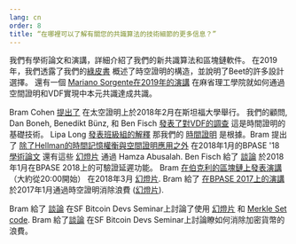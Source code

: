 ```yaml
---
lang: cn
order: 8
title: “在哪裡可以了解有關您的共識算法的技術細節的更多信息？”
---
```


我們有學術論文和演講，詳細介紹了我們的新共識算法和區塊鏈軟件。
在2019年，我們透露了我們的[綠皮書](https://www.beetnetwork.org/assets/BeetGreenPaper.pdf) 概述了時空證明的構造，並說明了Beet的許多設計選擇。
還有一個 [Mariano Sorgente在2019年的演講](https://youtu.be/_075bzQPooU) 在麻省理工學院就如何通過空間證明和VDF實現中本元共識達成共識。

Bram Cohen [提出了](https://www.youtube.com/watch?v=2Zlcgt8FVz4) 在太空證明上於2018年2月在斯坦福大學舉行。 我們的顧問, Dan Boneh, Benedikt Bünz, 和 Ben Fisch [發表了對VDF的調查](https://eprint.iacr.org/2018/712.pdf) 這是時間證明的基礎技術。
Lipa Long [發表班級組的解釋](https://github.com/Beet-Network/vdf-competition/blob/master/classgroups.pdf) 那我們的 [時間證明](https://eprint.iacr.org/2018/627.pdf) 是根據。Bram 提出了 [除了Hellman的時間記憶權衡與空間證明應用之外](https://www.youtube.com/watch?v=iqxkO7C-cyk) 在2018年1月的BPASE '18 [學術論文](https://eprint.iacr.org/2017/893) 還有這些 [幻燈片](https://view.publitas.com/beet-network/pbase18slides/page/1) 通過 Hamza Abusalah. Ben Fisch 給了 [談論](https://www.youtube.com/watch?v=qUoagL7OZ1k&feature=youtu.be) 於2018年1月在BPASE 2018上的可驗證延遲功能。 Bram [在伯克利的區塊鏈上發表演講](https://www.facebook.com/BlockchainatBerkeley/videos/2006069823011271/)（大約從20:00開始） 在2018年3月 [幻燈片](https://cyber.stanford.edu/sites/g/files/sbiybj9936/f/bramcohen.pdf). Bram 給了 [在BPASE 2017上的演講](https://www.youtube.com/watch?v=aYG0NxoG7yw) 於2017年1月通過時空證明消除浪費 ([幻燈片](https://cyber.stanford.edu/sites/g/files/sbiybj9936/f/bramcohen.pdf)).

Bram 給了 [談論](https://www.youtube.com/watch?v=zZaB4hM8SQ4) 在SF Bitcoin Devs Seminar上討論了使用 [幻燈片](https://view.publitas.com/beet-network/bitcoin_data_structures/) 和 [Merkle Set code](https://github.com/bramcohen/MerkleSet). Bram 給了[談論](https://www.youtube.com/watch?v=zZaB4hM8SQ4) 在SF Bitcoin Devs Seminar上討論瞭如何消除加密貨幣的浪費。
